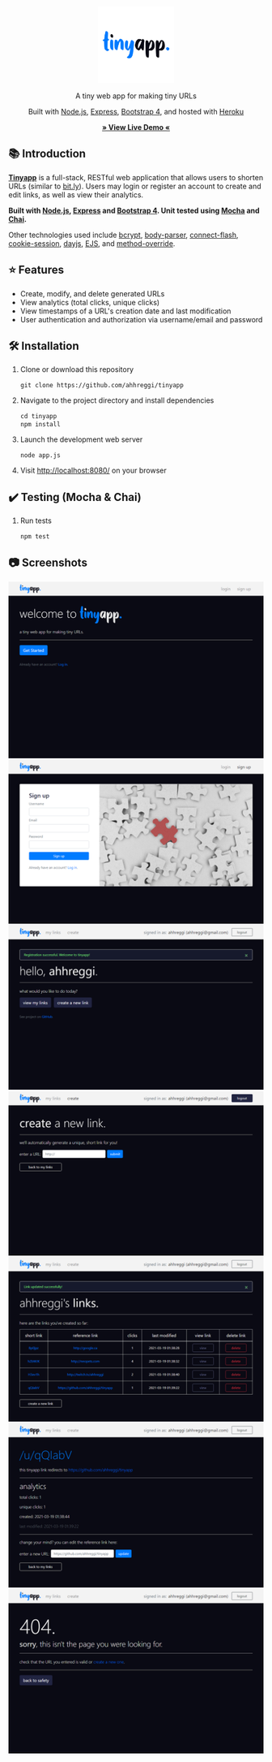 <!-- TITLE -->
<div align="center">
<img src="public/assets/logo-circle.png" alt="tinyapp." width="150px">
<p>
A tiny web app for making tiny URLs
</p>
<p>Built with <a href="https://nodejs.org/en/">Node.js</a>, <a href="https://expressjs.com/">Express</a>, <a href="https://blog.getbootstrap.com/2018/12/21/bootstrap-4-2-1/">Bootstrap 4</a>, and hosted with <a href="https://www.heroku.com/">Heroku</a></p>

<b><a href="https://ahhreggi-tinyapp.herokuapp.com/" target="_blank">
   » View Live Demo «
</a></b>
</div>

<!-- INTRODUCTION -->

## 📚 Introduction

<b><a href="https://ahhreggi-tinyapp.herokuapp.com/" target="_blank">Tinyapp</a></b> is a full-stack, RESTful web application that allows users to shorten URLs (similar to [bit.ly](bit.ly)). Users may login or register an account to create and edit links, as well as view their analytics.

<b>Built with <a href="https://nodejs.org/en/">Node.js</a>, <a href="https://expressjs.com/">Express</a> and <a href="https://blog.getbootstrap.com/2018/12/21/bootstrap-4-2-1/">Bootstrap 4</a>. Unit tested using [Mocha](https://mochajs.org/) and [Chai](https://www.chaijs.com/).</b>

Other technologies used include [bcrypt](https://www.npmjs.com/package/bcrypt), [body-parser](https://www.npmjs.com/package/body-parser), [connect-flash](https://www.npmjs.com/package/connect-flash[), [cookie-session](https://www.npmjs.com/package/cookie-session), [dayjs](https://www.npmjs.com/package/dayjs), [EJS](https://ejs.co/), and [method-override](https://www.npmjs.com/package/method-override).

<!-- FEATURES -->

## ⭐ Features

- Create, modify, and delete generated URLs
- View analytics (total clicks, unique clicks)
- View timestamps of a URL's creation date and last modification
- User authentication and authorization via username/email and password

<!-- INSTALLATION -->

## 🛠 Installation

1. Clone or download this repository
   ```
   git clone https://github.com/ahhreggi/tinyapp
   ```
2. Navigate to the project directory and install dependencies
   ```
   cd tinyapp
   npm install
   ```
3. Launch the development web server
   ```
   node app.js
   ```
4. Visit <a href="http://localhost:8080/">http://localhost:8080/</a> on your browser

## ✔️ Testing (Mocha & Chai)

1. Run tests
   ```
   npm test
   ```

## 📷 Screenshots

<img src="screenshots/home.png" alt="home.png">
<img src="screenshots/register.png" alt="register.png">
<img src="screenshots/hello.png" alt="hello.png">
<img src="screenshots/create.png" alt="create.png">
<img src="screenshots/mylinks.png" alt="mylinks.png">
<img src="screenshots/edit.png" alt="edit.png">
<img src="screenshots/404.png" alt="404.png">
